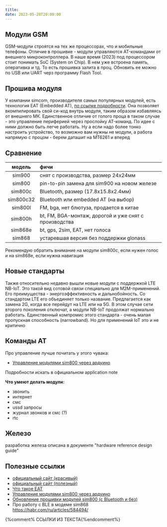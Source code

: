 ```yaml
---
title: 
date: 2023-05-28T20:00:00
---
```


## Модули GSM
GSM-модули строятся на тех же процессорах, что и мобильные телефоны. Отличие в прошивке - модули управляются AT-командами от внешнего микроконтроллера. В наше время (2023) под процессором стоит понимать SoC (System on Chip). В нем уже встроена память, оперативка и тд. То есть прошивка залита в проц. Обновить ее можно по USB или UART черз программу Flash Tool.

## Прошива модуля
У компании simcom, производителя самых популярных модулей, есть технология EAT (Embedded AT), [по ссылке подробности][eat]. Она позволяет вкомпилировать свой си-код внутрь модуля, таким образом избавляясь от внешнего МК. Единственное отличие от голого проца в таком случае - это управление периферией через прослойку AT-команд. По идее с ними должно быть легче работать. Ну а если надо более тонко настроить устройство, то возможно вам нужны не модули, а работа напрямую с процом  - берем даташит на MT6261 и вперед


## Сравнение

модель    | фичи
:-------: | :--------
sim900    | снят с производства, размер 24x24мм
sim800    | pin-to-pin замена для sim900 на новом железе
sim800с   | Bluetooth, размер (17.8х15.8х2.4мм)
sim800c32 | Bluetooth или embedded AT (на выбор)  
sim800l   | FM, bga, нет блютуза, продается в китае
sim800h   | bt, FM, BGA-монтаж, дорогой и уже снят с производства
sim868e   | bt, gps, 2sim, EAT, нет голоса
sim868    | устаревшая версия без поддержки glonass

Рекомендую обратить внимание на модули sim800с, если нужен голос и на sim868e, если нужна навигация

## Новые стандарты

Также относительно недавно вышли новые модули с поддержкой LTE NB-IoT. Это такой вид сотовой связи специально для M2M-применений. Его преимущества - энергоэффективность и дальнобойность. Со стандартом LTE его объединяет только название. Предлагается как замена 2G, когда все перейдут на LTE или на 5G. В этом случае сети второго поколения отключат, а модули NB-IoT продолжат нормально работать. Единственный компромис этого стандарта - очень малая пропускная способность (narrowband). Но для применений IoT это и не критично

## Команды AT

Про управление лучше почитать у этого чувака:  
- [Управление модулями sim800 через ардуино][codius]

Подробности искать в официальном application note

**Что умеют делать модули:**
- звонить
- интернет
- смс
- ussd запросы
- журнал звонков и смс (?)
- rtc



## Железо

разработка железа описана в документе "hardware reference design guide"

## Полезные ссылки
- [официальный сайт (красивый)](https://simcom.com)
- [официальный сайт (полезный)](https://simcom.ee) 
- [Что такое EAT](https://wireless-e.ru/radiomoduli/embedded-at/)
- [Управление модулями sim800 через ардуино][codius]
- [Обновление прошивки модулей sim800 (c Bluetooth и без)](https://github.com/Xinyuan-LilyGO/LilyGo-T-Call-SIM800/blob/master/doc/How%20to%20update%20firmware.md)
- Про работу с BLE в модеме sim868 <https://habr.com/ru/articles/584494/>

{%comment% ССЫЛКИ ИЗ ТЕКСТА{%endcomment%}

[codius]: https://codius.ru/articles/GSM_%D0%BC%D0%BE%D0%B4%D1%83%D0%BB%D1%8C_SIM800L_%D1%87%D0%B0%D1%81%D1%82%D1%8C_1
[eat]: https://wireless-e.ru/radiomoduli/embedded-at/

